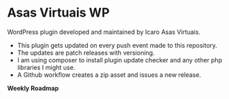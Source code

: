 # Asas Virtuais WP

WordPress plugin developed and maintained by Icaro Asas Virtuais.

- This plugin gets updated on every push event made to this repository.
- The updates are patch releases with versioning.
- I am using composer to install plugin update checker and any other php libraries I might use.
- A Github workflow creates a zip asset and issues a new release.

**Weekly Roadmap**
